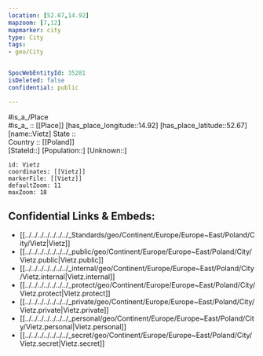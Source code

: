 ```yaml
---
location: [52.67,14.92] 
mapzoom: [7,12] 
mapmarker: city 
type: City
tags:
- geo/City


SpocWebEntityId: 35281
isDeleted: false
confidential: public

---
```

#is_a_/Place  
#is_a_ :: [[Place]] 
[has_place_longitude::14.92] 
[has_place_latitude::52.67] 
[name::Vietz] 
State ::  
Country :: [[Poland]]  
[StateId::] 
[Population::] 
[Unknown::] 


```leaflet
id: Vietz
coordinates: [[Vietz]] 
markerFile: [[Vietz]] 
defaultZoom: 11 
maxZoom: 18
```


## Confidential Links & Embeds: 
- [[../../../../../../../_Standards/geo/Continent/Europe/Europe~East/Poland/City/Vietz|Vietz]] 
- [[../../../../../../../_public/geo/Continent/Europe/Europe~East/Poland/City/Vietz.public|Vietz.public]] 
- [[../../../../../../../_internal/geo/Continent/Europe/Europe~East/Poland/City/Vietz.internal|Vietz.internal]] 
- [[../../../../../../../_protect/geo/Continent/Europe/Europe~East/Poland/City/Vietz.protect|Vietz.protect]] 
- [[../../../../../../../_private/geo/Continent/Europe/Europe~East/Poland/City/Vietz.private|Vietz.private]] 
- [[../../../../../../../_personal/geo/Continent/Europe/Europe~East/Poland/City/Vietz.personal|Vietz.personal]] 
- [[../../../../../../../_secret/geo/Continent/Europe/Europe~East/Poland/City/Vietz.secret|Vietz.secret]] 
